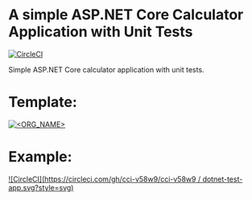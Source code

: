 # A simple ASP.NET Core Calculator  Application with Unit Tests

[![CircleCI](https://circleci.com/gh/daumie/dotnet-test-app.svg?style=svg)](https://circleci.com/gh/daumie/dotnet-test-app)

Simple ASP.NET Core calculator  application  with unit tests.

# Template:
[![<ORG_NAME>](https://circleci.com/<VCS>/<ORG_NAME>/<PROJECT_NAME>.svg?style=svg)](<LINK>)

# Example:
[![CircleCI](https://circleci.com/gh/cci-v58w9/cci-v58w9 / dotnet-test-app.svg?style=svg)](https://circleci.com/gh/circleci/circleci-docs)


